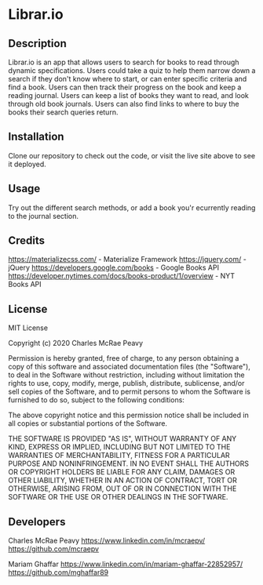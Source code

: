 # Librar.io

## Description

Librar.io is an app that allows users to search for books to read through dynamic specifications. Users could take a quiz to help them narrow down a search if they don't know where to start, or can enter specific criteria and find a book. Users can then track their progress on the book and keep a reading journal. Users can keep a list of books they want to read, and look through old book journals. Users can also find links to where to buy the books their search queries return.

## Installation

Clone our repository to check out the code, or visit the live site above to see it deployed.

## Usage

Try out the different search methods, or add a book you'r ecurrently reading to the journal section.

## Credits

https://materializecss.com/ - Materialize Framework
https://jquery.com/ - jQuery
https://developers.google.com/books - Google Books API
https://developer.nytimes.com/docs/books-product/1/overview - NYT Books API

## License

MIT License

Copyright (c) 2020 Charles McRae Peavy

Permission is hereby granted, free of charge, to any person obtaining a copy
of this software and associated documentation files (the "Software"), to deal
in the Software without restriction, including without limitation the rights
to use, copy, modify, merge, publish, distribute, sublicense, and/or sell
copies of the Software, and to permit persons to whom the Software is
furnished to do so, subject to the following conditions:

The above copyright notice and this permission notice shall be included in all
copies or substantial portions of the Software.

THE SOFTWARE IS PROVIDED "AS IS", WITHOUT WARRANTY OF ANY KIND, EXPRESS OR
IMPLIED, INCLUDING BUT NOT LIMITED TO THE WARRANTIES OF MERCHANTABILITY,
FITNESS FOR A PARTICULAR PURPOSE AND NONINFRINGEMENT. IN NO EVENT SHALL THE
AUTHORS OR COPYRIGHT HOLDERS BE LIABLE FOR ANY CLAIM, DAMAGES OR OTHER
LIABILITY, WHETHER IN AN ACTION OF CONTRACT, TORT OR OTHERWISE, ARISING FROM,
OUT OF OR IN CONNECTION WITH THE SOFTWARE OR THE USE OR OTHER DEALINGS IN THE
SOFTWARE.

## Developers

Charles McRae Peavy
https://www.linkedin.com/in/mcraepv/
https://github.com/mcraepv

Mariam Ghaffar
https://www.linkedin.com/in/mariam-ghaffar-22852957/
https://github.com/mghaffar89
